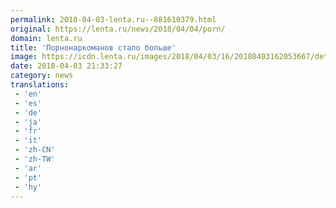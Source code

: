 ```yaml
---
permalink: 2018-04-03-lenta.ru--881610379.html
original: https://lenta.ru/news/2018/04/04/porn/
domain: lenta.ru
title: 'Порнонаркоманов стало больше'
image: https://icdn.lenta.ru/images/2018/04/03/16/20180403162053667/detail_02bd906da97feac99ae9822d2d388c6b.jpg
date: 2018-04-03 21:33:27
category: news
translations: 
 - 'en'
 - 'es'
 - 'de'
 - 'ja'
 - 'fr'
 - 'it'
 - 'zh-CN'
 - 'zh-TW'
 - 'ar'
 - 'pt'
 - 'hy'
---
```


